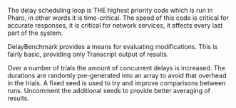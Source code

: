The delay scheduling loop is THE highest priority code which is run in Pharo, in other words it is time-critical. The speed of this code is critical for accurate responses, it is critical for network services, it affects every last part of the system.

DelayBenchmark provides a means for evaluating modifications.  This is fairly basic, providing only Transcript output of results.

Over a number of trials the amount of concurrent delays is increased.  The durations are randomly pre-generated into an array to avoid that overhead in the trials.  A fixed seed is used to try and improve comparisons between runs. Uncomment the additional seeds to provide better averaging of results.